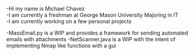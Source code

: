 -Hi my name is Michael Chavez  
-I am currently a freshman at George Mason University Majoring in IT  
-I am currently working on a few personal projects  
<p>
  -MassEmail.py is a WIP and provides a framework for sending automated emails with attachments
  -NetScanner.java is a WIP with the intent of implementing Nmap like functions with a gui  
  
<p />

<!---
mcrchavez/mcrchavez is a ✨ special ✨ repository because its `README.md` (this file) appears on your GitHub profile.
You can click the Preview link to take a look at your changes.
--->
